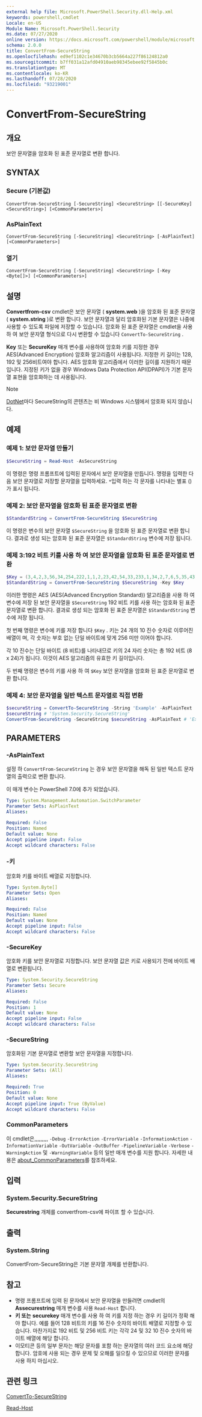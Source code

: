 ```yaml
---
external help file: Microsoft.PowerShell.Security.dll-Help.xml
keywords: powershell,cmdlet
Locale: en-US
Module Name: Microsoft.PowerShell.Security
ms.date: 07/27/2020
online version: https://docs.microsoft.com/powershell/module/microsoft.powershell.security/convertfrom-securestring?view=powershell-7.1&WT.mc_id=ps-gethelp
schema: 2.0.0
title: ConvertFrom-SecureString
ms.openlocfilehash: ed9ef1102c1e34670b3cb5664a227f86124812a0
ms.sourcegitcommit: b7ff031a12afd04910aeb98345ebee92f5845b0c
ms.translationtype: MT
ms.contentlocale: ko-KR
ms.lasthandoff: 07/28/2020
ms.locfileid: "93219001"
---
```

# ConvertFrom-SecureString

## 개요
보안 문자열을 암호화 된 표준 문자열로 변환 합니다.

## SYNTAX

### Secure (기본값)

```
ConvertFrom-SecureString [-SecureString] <SecureString> [[-SecureKey] <SecureString>] [<CommonParameters>]
```

### AsPlainText

```
ConvertFrom-SecureString [-SecureString] <SecureString> [-AsPlainText] [<CommonParameters>]
```

### 열기

```
ConvertFrom-SecureString [-SecureString] <SecureString> [-Key <Byte[]>] [<CommonParameters>]
```

## 설명

**Convertfrom-csv** cmdlet은 보안 문자열 ( **system.web** )을 암호화 된 표준 문자열 ( **system.string** )로 변환 합니다. 보안 문자열과 달리 암호화된 기본 문자열은 나중에 사용할 수 있도록 파일에 저장할 수 있습니다. 암호화 된 표준 문자열은 cmdlet을 사용 하 여 보안 문자열 형식으로 다시 변환할 수 있습니다 `ConvertTo-SecureString` .

**Key** 또는 **SecureKey** 매개 변수를 사용하여 암호화 키를 지정한 경우 AES(Advanced Encryption) 암호화 알고리즘이 사용됩니다. 지정한 키 길이는 128, 192 및 256비트여야 합니다. AES 암호화 알고리즘에서 이러한 길이를 지원하기 때문입니다. 지정된 키가 없을 경우 Windows Data Protection API(DPAPI)가 기본 문자열 표현을 암호화하는 데 사용됩니다.

> [!NOTE]
> [DotNet](/dotnet/api/system.security.securestring?view=netcore-2.1#remarks)마다 SecureString의 콘텐츠는 비 Windows 시스템에서 암호화 되지 않습니다.

## 예제

### 예제 1: 보안 문자열 만들기

```powershell
$SecureString = Read-Host -AsSecureString
```

이 명령은 명령 프롬프트에 입력된 문자에서 보안 문자열을 만듭니다. 명령을 입력한 다음 보안 문자열로 저장할 문자열을 입력하세요. `*`입력 하는 각 문자를 나타내는 별표 ()가 표시 됩니다.

### 예제 2: 보안 문자열을 암호화 된 표준 문자열로 변환

```powershell
$StandardString = ConvertFrom-SecureString $SecureString
```

이 명령은 변수의 보안 문자열 `$SecureString` 을 암호화 된 표준 문자열로 변환 합니다. 결과로 생성 되는 암호화 된 표준 문자열은 `$StandardString` 변수에 저장 됩니다.

### 예제 3:192 비트 키를 사용 하 여 보안 문자열을 암호화 된 표준 문자열로 변환

```powershell
$Key = (3,4,2,3,56,34,254,222,1,1,2,23,42,54,33,233,1,34,2,7,6,5,35,43)
$StandardString = ConvertFrom-SecureString $SecureString -Key $Key
```

이러한 명령은 AES (AES(Advanced Encryption Standard)) 알고리즘을 사용 하 여 변수에 저장 된 보안 문자열을 `$SecureString` 192 비트 키를 사용 하는 암호화 된 표준 문자열로 변환 합니다. 결과로 생성 되는 암호화 된 표준 문자열은 `$StandardString` 변수에 저장 됩니다.

첫 번째 명령은 변수에 키를 저장 합니다 `$Key` . 키는 24 개의 10 진수 숫자로 이루어진 배열이 며, 각 숫자는 부호 없는 단일 바이트에 맞게 256 미만 이어야 합니다.

각 10 진수는 단일 바이트 (8 비트)를 나타내므로 키의 24 자리 숫자는 총 192 비트 (8 x 24)가 됩니다. 이것이 AES 알고리즘의 유효한 키 길이입니다.

두 번째 명령은 변수의 키를 사용 하 여 `$Key` 보안 문자열을 암호화 된 표준 문자열로 변환 합니다.

### 예제 4: 보안 문자열을 일반 텍스트 문자열로 직접 변환

```powershell
$secureString = ConvertTo-SecureString -String 'Example' -AsPlainText
$secureString # 'System.Security.SecureString'
ConvertFrom-SecureString -SecureString $secureString -AsPlainText # 'Example'
```

## PARAMETERS

### -AsPlainText

설정 하 `ConvertFrom-SecureString` 는 경우 보안 문자열을 해독 된 일반 텍스트 문자열의 출력으로 변환 합니다.

이 매개 변수는 PowerShell 7.0에 추가 되었습니다.

```yaml
Type: System.Management.Automation.SwitchParameter
Parameter Sets: AsPlainText
Aliases:

Required: False
Position: Named
Default value: None
Accept pipeline input: False
Accept wildcard characters: False
```

### -키

암호화 키를 바이트 배열로 지정합니다.

```yaml
Type: System.Byte[]
Parameter Sets: Open
Aliases:

Required: False
Position: Named
Default value: None
Accept pipeline input: False
Accept wildcard characters: False
```

### -SecureKey

암호화 키를 보안 문자열로 지정합니다. 보안 문자열 값은 키로 사용되기 전에 바이트 배열로 변환됩니다.

```yaml
Type: System.Security.SecureString
Parameter Sets: Secure
Aliases:

Required: False
Position: 1
Default value: None
Accept pipeline input: False
Accept wildcard characters: False
```

### -SecureString

암호화된 기본 문자열로 변환할 보안 문자열을 지정합니다.

```yaml
Type: System.Security.SecureString
Parameter Sets: (All)
Aliases:

Required: True
Position: 0
Default value: None
Accept pipeline input: True (ByValue)
Accept wildcard characters: False
```

### CommonParameters

이 cmdlet은,,,,,,,,, `-Debug` `-ErrorAction` `-ErrorVariable` `-InformationAction` `-InformationVariable` `-OutVariable` `-OutBuffer` `-PipelineVariable` `-Verbose` `-WarningAction` 및 `-WarningVariable` 등의 일반 매개 변수를 지원 합니다.
자세한 내용은 [about_CommonParameters](https://go.microsoft.com/fwlink/?LinkID=113216)를 참조하세요.

## 입력

### System.Security.SecureString

**Securestring** 개체를 convertfrom-csv에 파이프 할 수 있습니다.

## 출력

### System.String

ConvertFrom-SecureString은 기본 문자열 개체를 반환합니다.

## 참고

- 명령 프롬프트에 입력 된 문자에서 보안 문자열을 만들려면 cmdlet의 **Assecurestring** 매개 변수를 사용 `Read-Host` 합니다.
- **키 또는** **securekey** 매개 변수를 사용 하 여 키를 지정 하는 경우 키 길이가 정확 해야 합니다. 예를 들어 128 비트의 키를 16 진수 숫자의 바이트 배열로 지정할 수 있습니다.
  마찬가지로 192 비트 및 256 비트 키는 각각 24 및 32 10 진수 숫자의 바이트 배열에 해당 합니다.
- 이모티콘 등의 일부 문자는 해당 문자를 포함 하는 문자열의 여러 코드 요소에 해당 합니다. 암호에 사용 되는 경우 문제 및 오해를 일으킬 수 있으므로 이러한 문자를 사용 하지 마십시오.

## 관련 링크

[ConvertTo-SecureString](ConvertTo-SecureString.md)

[Read-Host](../Microsoft.PowerShell.Utility/Read-Host.md)
